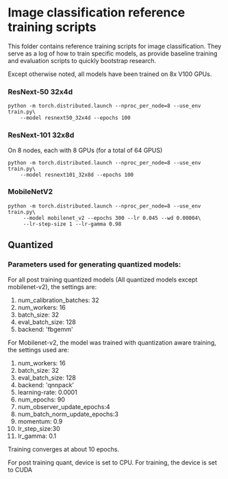 # Image classification reference training scripts

This folder contains reference training scripts for image classification.
They serve as a log of how to train specific models, as provide baseline
training and evaluation scripts to quickly bootstrap research.

Except otherwise noted, all models have been trained on 8x V100 GPUs.

### ResNext-50 32x4d
```
python -m torch.distributed.launch --nproc_per_node=8 --use_env train.py\
    --model resnext50_32x4d --epochs 100
```


### ResNext-101 32x8d

On 8 nodes, each with 8 GPUs (for a total of 64 GPUS)
```
python -m torch.distributed.launch --nproc_per_node=8 --use_env train.py\
    --model resnext101_32x8d --epochs 100
```


### MobileNetV2
```
python -m torch.distributed.launch --nproc_per_node=8 --use_env train.py\
     --model mobilenet_v2 --epochs 300 --lr 0.045 --wd 0.00004\
     --lr-step-size 1 --lr-gamma 0.98
```

## Quantized

### Parameters used for generating quantized models:

For all post training quantized models (All quantized models except mobilenet-v2), the settings are:

1. num_calibration_batches: 32
2. num_workers: 16
3. batch_size: 32
4. eval_batch_size: 128
5. backend: 'fbgemm'

For Mobilenet-v2, the model was trained with quantization aware training, the settings used are:
1. num_workers: 16
2. batch_size: 32
3. eval_batch_size: 128
4. backend: 'qnnpack'
5. learning-rate: 0.0001
6. num_epochs: 90
7. num_observer_update_epochs:4
8. num_batch_norm_update_epochs:3
9. momentum: 0.9
10. lr_step_size:30
11. lr_gamma: 0.1

Training converges at about 10 epochs.

For post training quant, device is set to CPU. For training, the device is set to CUDA
